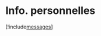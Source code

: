 # Info. personnelles

[!include[messages](infopersonnelles.messages.autogen.md)]







































































